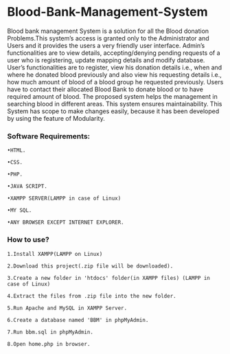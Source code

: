 # Blood-Bank-Management-System

Blood bank management System is a  solution for all the Blood donation Problems.This system’s access is granted only to the Administrator and Users and it provides the users a very friendly user interface.
Admin’s functionalities are to view details, accepting/denying pending requests of a user who is registering, update mapping details and modify database.    
User’s functionalities are to register, view his donation details i.e., when and where he donated blood previously and also view his requesting details i.e., how much amount of blood of a blood group he requested previously. 
Users have to contact their allocated Blood Bank to donate blood or to have required amount of blood. The proposed system helps the management in searching blood in different areas. This system ensures maintainability. This System has scope to make changes easily, because it has been developed by using the feature of Modularity.

### Software Requirements:

 	•HTML.

	•CSS.

	•PHP.

	•JAVA SCRIPT.

	•XAMPP SERVER(LAMPP in case of Linux)

	•MY SQL.

	•ANY BROWSER EXCEPT INTERNET EXPLORER.

### How to use?

	1.Install XAMPP(LAMPP on Linux)

	2.Download this project(.zip file will be downloaded).

	3.Create a new folder in 'htdocs' folder(in XAMPP files) (LAMPP in case of Linux)

	4.Extract the files from .zip file into the new folder.

	5.Run Apache and MySQL in XAMPP Server.

	6.Create a database named 'BBM' in phpMyAdmin.

	7.Run bbm.sql in phpMyAdmin.

	8.Open home.php in browser.
	

